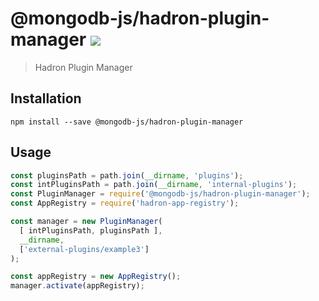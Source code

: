 # @mongodb-js/hadron-plugin-manager [![][npm_img]][npm_url]

> Hadron Plugin Manager

## Installation

```
npm install --save @mongodb-js/hadron-plugin-manager
```

## Usage

```js
const pluginsPath = path.join(__dirname, 'plugins');
const intPluginsPath = path.join(__dirname, 'internal-plugins');
const PluginManager = require('@mongodb-js/hadron-plugin-manager');
const AppRegistry = require('hadron-app-registry');

const manager = new PluginManager(
  [ intPluginsPath, pluginsPath ],
  __dirname,
  ['external-plugins/example3']
);

const appRegistry = new AppRegistry();
manager.activate(appRegistry);
```

[npm_img]: https://img.shields.io/npm/v/@mongodb-js/hadron-plugin-manager.svg?style=flat-square
[npm_url]: https://www.npmjs.org/plugin/@mongodb-js/hadron-plugin-manager
